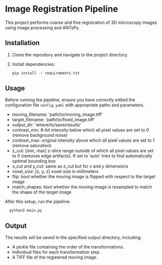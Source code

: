 # Image Registration Pipeline

This project performs coarse and fine registration of 3D microscopy images using image processing and ANTsPy.

## Installation

1. Clone the repository and navigate to the project directory.
2. Install dependencies:

   ```bash
   pip install -r requirements.txt
   
## Usage

Before running the pipeline, ensure you have correctly edited the configuration file `config.yaml` with appropriate paths and parameters.
- moving_filename: 'path/to/moving_image.tiff'
- target_filename: 'path/to/fixed_image.tiff'
- output_dir: 'where/to/save/results'
- contrast_min: 8-bit intensity below which all pixel values are set to 0 (remove background noise)
- contrast_max: original intensity above which all pixel values are set to 1 (remove saturation)
- z_cut: [min, max] z-slice range outside of which all pixel values are set to 0 (removes edge artifacts). If set to 'auto' tries to find automatically optimal bounding box
- x_cut and y_cut: same as z_cut but for x and y dimensions
- voxel_size: [x, y, z] voxel size in millimeters
- flip: bool whether the moving image is flipped with respect to the target image
- match_shapes: bool whether the moving image is resampled to match the shape of the target image

After this setup, run the pipeline:

 ```bash
   python3 main.py
   ```
## Output
The results will be saved in the specified output directory, including:
 - A pickle file containing the order of the transformations.
 - Individual files for each transformation step.
 - A TIFF file of the registered moving image.